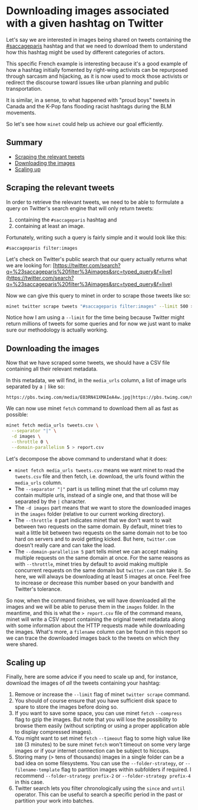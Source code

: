 # Downloading images associated with a given hashtag on Twitter

Let's say we are interested in images being shared on tweets containing the [#saccageparis](https://twitter.com/hashtag/saccageparis) hashtag and that we need to download them to understand how this hashtag might be used by different categories of actors.

This specific French example is interesting because it's a good example of how a hashtag initially fomented by right-wing activists can be repurposed through sarcasm and hijacking, as it is now used to mock those activists or redirect the discourse toward issues like urban planning and public transportation.

It is similar, in a sense, to what happened with "proud boys" tweets in Canada and the K-Pop fans flooding racist hashtags during the BLM movements.

So let's see how `minet` could help us achieve our goal efficiently.

## Summary

* [Scraping the relevant tweets](#scraping-the-relevant-tweets)
* [Downloading the images](#downloading-the-images)
* [Scaling up](#scaling-up)

## Scraping the relevant tweets

In order to retrieve the relevant tweets, we need to be able to formulate a query on Twitter's search engine that will only return tweets:

1. containing the `#saccageparis` hashtag and
2. containing at least an image.

Fortunately, writing such a query is fairly simple and it would look like this:

```
#saccageparis filter:images
```

Let's check on Twitter's public search that our query actually returns what we are looking for: [https://twitter.com/search?q=%23saccageparis%20filter%3Aimages&src=typed_query&f=live](https://twitter.com/search?q=%23saccageparis%20filter%3Aimages&src=typed_query&f=live)

Now we can give this query to minet in order to scrape those tweets like so:

```bash
minet twitter scrape tweets "#saccageparis filter:images" --limit 500 > tweets.csv
```

Notice how I am using a `--limit` for the time being because Twitter might return millions of tweets for some queries and for now we just want to make sure our methodology is actually working.

## Downloading the images

Now that we have scraped some tweets, we should have a CSV file containing all their relevant metadata.

In this metadata, we will find, in the `media_urls` column, a list of image urls separated by a `|` like so:

```
https://pbs.twimg.com/media/E03RN41XMAIeA4w.jpg|https://pbs.twimg.com/media/E03RN4uWEAYaSS8.jpg
```

We can now use minet `fetch` command to download them all as fast as possible:

```bash
minet fetch media_urls tweets.csv \
  --separator "|" \
  -d images \
  --throttle 0 \
  --domain-parallelism 5 > report.csv
```

Let's decompose the above command to understand what it does:

* `minet fetch media_urls tweets.csv` means we want minet to read the `tweets.csv` file and then fetch, i.e. download, the urls found within the `media_urls` column.
* The `--separator "|"` part is us telling minet that the url column may contain multiple urls, instead of a single one, and that those will be separated by the `|` character.
* The `-d images` part means that we want to store the downloaded images in the `images` folder (relative to our current working directory).
* The `--throttle 0` part indicates minet that we don't want to wait between two requests on the same domain. By default, minet tries to wait a little bit between two requests on the same domain not to be too hard on servers and to avoid getting kicked. But here, `twitter.com` doesn't really care and can take the load.
* The `--domain-parallelism 5` part tells minet we can accept making multiple requests on the same domain at once. For the same reasons as with `--throttle`, minet tries by default to avoid making multiple concurrent requests on the same domain but `twitter.com` can take it. So here, we will always be downloading at least 5 images at once. Feel free to increase or decrease this number based on your bandwith and Twitter's tolerance.

So now, when the command finishes, we will have downloaded all the images and we will be able to peruse them in the `images` folder. In the meantime, and this is what the `> report.csv` file of the command means, minet will write a CSV report containing the original tweet metadata along with some information about the HTTP requests made while downloading the images. What's more, a `filename` column can be found in this report so we can trace the downloaded images back to the tweets on which they were shared.

## Scaling up

Finally, here are some advice if you need to scale up and, for instance, download the images of *all* the tweets containing your hashtag:

1. Remove or increase the `--limit` flag of minet `twitter scrape` command.
2. You should of course ensure that you have sufficient disk space to spare to store the images before doing so.
3. If you want to save some space, you can use minet `fetch` `--compress` flag to gzip the images. But note that you will lose the possibility to browse them easily (without scripting or using a proper application able to display compressed images).
4. You might want to set minet `fetch` `--timeout` flag to some high value like `180` (3 minutes) to be sure minet `fetch` won't timeout on some very large images or if your internet connection can be subject to hiccups.
5. Storing many (> tens of thousands) images in a single folder can be a bad idea on some filesystems. You can use the `--folder-strategy`, or `--filename-template` flag to partition images within subfolders if required. I recommend `--folder-strategy prefix-2` or `--folder-strategy prefix-4` in this case.
6. Twitter search lets you filter chronologically using the `since` and `until` operator. This can be useful to search a specific period in the past or partition your work into batches.
